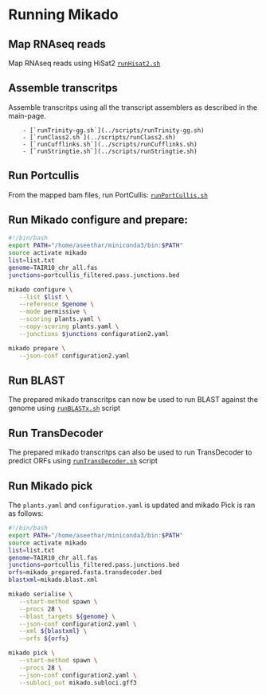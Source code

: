 # Running Mikado

## Map RNAseq reads

Map RNAseq reads using HiSat2 [`runHisat2.sh`](../scripts/runHisat2.sh)
  

## Assemble transcritps

Assemble transcritps using all the transcript assemblers as described in the main-page.

        - [`runTrinity-gg.sh`](../scripts/runTrinity-gg.sh)
        - [`runClass2.sh`](../scripts/runClass2.sh)
        - [`runCufflinks.sh`](../scripts/runCufflinks.sh)
        - [`runStringtie.sh`](../scripts/runStringtie.sh)

## Run Portcullis

From the mapped bam files, run PortCullis: [`runPortCullis.sh`](scripts/runPortCullis.sh)

## Run Mikado configure and prepare:

```bash
#!/bin/bash
export PATH="/home/aseethar/miniconda3/bin:$PATH"
source activate mikado
list=list.txt
genome=TAIR10_chr_all.fas
junctions=portcullis_filtered.pass.junctions.bed

mikado configure \
   --list $list \
   --reference $genome \
   --mode permissive \
   --scoring plants.yaml \
   --copy-scoring plants.yaml \
   --junctions $junctions configuration2.yaml

mikado prepare \
   --json-conf configuration2.yaml

```

## Run BLAST

The prepared mikado transcritps can now be used to run BLAST against the genome using [`runBLASTx.sh`](../scripts/runBLASTx.sh) script

## Run TransDecoder

The prepared mikado transcritps can also be used to run TransDecoder to predict ORFs using [`runTransDecoder.sh`](../scripts/runTransDecoder.sh) script


## Run Mikado pick

The `plants.yaml` and `configuration.yaml` is updated and mikado Pick is ran as follows:

```bash
#!/bin/bash
export PATH="/home/aseethar/miniconda3/bin:$PATH"
source activate mikado
list=list.txt
genome=TAIR10_chr_all.fas
junctions=portcullis_filtered.pass.junctions.bed
orfs=mikado_prepared.fasta.transdecoder.bed
blastxml=mikado.blast.xml

mikado serialise \
   --start-method spawn \
   --procs 28 \
   --blast_targets ${genome} \
   --json-conf configuration2.yaml \
   --xml ${blastxml} \
   --orfs ${orfs}

mikado pick \
   --start-method spawn \
   --procs 28 \
   --json-conf configuration2.yaml \
   --subloci_out mikado.subloci.gff3
```
